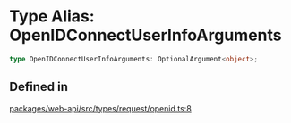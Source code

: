 # Type Alias: OpenIDConnectUserInfoArguments

```ts
type OpenIDConnectUserInfoArguments: OptionalArgument<object>;
```

## Defined in

[packages/web-api/src/types/request/openid.ts:8](https://github.com/slackapi/node-slack-sdk/blob/c15385ef93ccdde9702f52f7d1f445999203d794/packages/web-api/src/types/request/openid.ts#L8)
